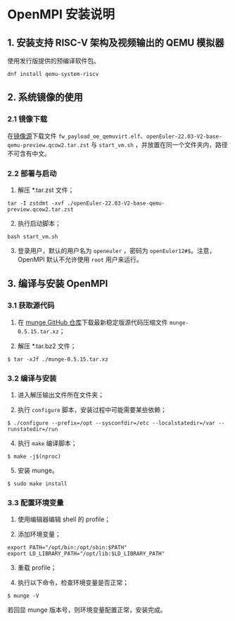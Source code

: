 # OpenMPI 安装说明

## 1. 安装支持 RISC-V 架构及视频输出的 QEMU 模拟器

使用发行版提供的预编译软件包。

```
dnf install qemu-system-riscv
```

## 2. 系统镜像的使用

### 2.1 镜像下载

在[镜像源](https://mirror.iscas.ac.cn/openeuler-sig-riscv/openEuler-RISC-V/preview/openEuler-22.03-V2-riscv64/QEMU/)下载文件 `fw_payload_oe_qemuvirt.elf`、`openEuler-22.03-V2-base-qemu-preview.qcow2.tar.zst` 与 `start_vm.sh` ，并放置在同一个文件夹内，路径不可含有中文。

### 2.2 部署与启动

1. 解压 \*.tar.zst 文件；

```
tar -I zstdmt -xvf ./openEuler-22.03-V2-base-qemu-preview.qcow2.tar.zst
```

2. 执行启动脚本；

```
bash start_vm.sh
```

3. 登录用户，默认的用户名为 `openeuler` ，密码为 `openEuler12#$`。注意，OpenMPI 默认不允许使用 `root` 用户来运行。

## 3. 编译与安装 OpenMPI

### 3.1 获取源代码

1. 在 [munge GitHub 仓库](https://github.com/dun/munge/releases/)下载最新稳定版源代码压缩文件 `munge-0.5.15.tar.xz`；

2. 解压 \*.tar.bz2 文件；

```
$ tar -xJf ./munge-0.5.15.tar.xz
```

### 3.2 编译与安装

1. 进入解压输出文件所在文件夹；

2. 执行 `configure` 脚本，安装过程中可能需要某些依赖；

```
$ ./configure --prefix=/opt --sysconfdir=/etc --localstatedir=/var --runstatedir=/run
```

4. 执行 `make` 编译脚本；

```
$ make -j$(nproc)
```

5. 安装 munge。

```
$ sudo make install
```

### 3.3 配置环境变量

1. 使用编辑器编辑 shell 的 profile；

2. 添加环境变量；

```
export PATH="/opt/bin:/opt/sbin:$PATH"
export LD_LIBRARY_PATH="/opt/lib:$LD_LIBRARY_PATH"
```

3. 重载 profile；

4. 执行以下命令，检查环境变量是否正常；

```
$ munge -V
```

若回显 munge 版本号，则环境变量配置正常，安装完成。
